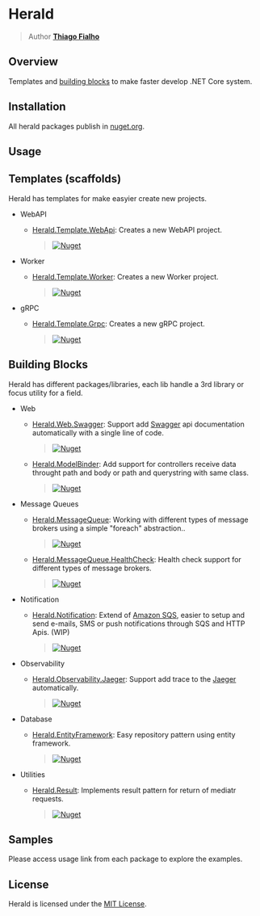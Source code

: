 # Herald
> Author [**Thiago Fialho**](https://br.linkedin.com/in/thiago-fialho-139ab116)



## Overview

Templates and [building blocks](https://medium.com/@tcfialho/building-blocks-fffb192d8389) to make faster develop .NET Core system.

## Installation

All herald packages publish in [nuget.org](https://www.nuget.org/packages?q=id%3Aherald+owner%3Atcfialho).

## Usage

## Templates (scaffolds)

Herald has templates for make easyier create new projects.

- WebAPI
    + [Herald.Template.WebApi](https://github.com/tcfialho/Herald.Template.WebApi): Creates a new WebAPI project.
        > [![Nuget](https://buildstats.info/nuget/Herald.Template.WebApi)](https://www.nuget.org/packages/Herald.Template.WebApi)

- Worker
    + [Herald.Template.Worker](https://github.com/tcfialho/Herald.Template.Worker): Creates a new Worker project.
        > [![Nuget](https://buildstats.info/nuget/Herald.Template.Worker)](https://www.nuget.org/packages/Herald.Template.Worker)

- gRPC
    + [Herald.Template.Grpc](https://github.com/tcfialho/Herald.Template.Grpc): Creates a new gRPC project.
        > [![Nuget](https://buildstats.info/nuget/Herald.Template.Grpc)](https://www.nuget.org/packages/Herald.Template.Grpc)

## Building Blocks

Herald has different packages/libraries, each lib handle a 3rd library or focus utility for a field.

- Web
    + [Herald.Web.Swagger](https://github.com/tcfialho/Herald.Web.Swagger): Support add [Swagger](https://github.com/domaindrivendev/Swashbuckle) api documentation  automatically with a  single line of code.
        > [![Nuget](https://buildstats.info/nuget/Herald.Web.Swagger)](https://www.nuget.org/packages/Herald.Web.Swagger)
    + [Herald.ModelBinder](https://github.com/tcfialho/Herald.ModelBinder): Add support for controllers receive data throught path and body or path and querystring with same class.
        > [![Nuget](https://buildstats.info/nuget/Herald.ModelBinder)](https://www.nuget.org/packages/Herald.ModelBinder)
             
- Message Queues
    + [Herald.MessageQueue](https://github.com/tcfialho/Herald.MessageQueue): Working with different types of message brokers using a simple "foreach" abstraction..
        > [![Nuget](https://buildstats.info/nuget/Herald.MessageQueue)](https://github.com/tcfialho/Herald.MessageQueue)
    + [Herald.MessageQueue.HealthCheck](https://github.com/tcfialho/Herald.MessageQueue.HealthCheck): Health check support for different types of message brokers.
        > [![Nuget](https://buildstats.info/nuget/Herald.MessageQueue.HealthCheck)](https://github.com/tcfialho/Herald.MessageQueue.HealthCheck)

- Notification
    + [Herald.Notification](https://github.com/tcfialho/Herald.Notification): Extend of [Amazon SQS](https://aws.amazon.com/pt/sqs/), easier to setup and send e-mails, SMS or push notifications through SQS and HTTP Apis. (WIP)
        > [![Nuget](https://buildstats.info/nuget/Herald.Notification)](https://github.com/tcfialho/Herald.Notification)

- Observability
    + [Herald.Observability.Jaeger](https://github.com/tcfialho/Herald.Observability.Jaeger): Support add trace to the [Jaeger](https://github.com/jaegertracing/jaeger-client-csharp) automatically.
        > [![Nuget](https://buildstats.info/nuget/Herald.Observability.Jaeger)](https://buildstats.info/nuget/Herald.Observability.Jaeger)

- Database
    + [Herald.EntityFramework](https://github.com/tcfialho/Herald.EntityFramework): Easy repository pattern using entity framework.
        > [![Nuget](https://buildstats.info/nuget/Herald.EntityFramework)](https://buildstats.info/nuget/Herald.EntityFramework)

- Utilities
    + [Herald.Result](https://github.com/tcfialho/Herald.Result): Implements result pattern for return of mediatr requests.
        > [![Nuget](https://buildstats.info/nuget/Herald.Result)](https://buildstats.info/nuget/Herald.Result)

## Samples

Please access usage link from each package to explore the examples.

## License
Herald is licensed under the [MIT License](LICENSE).
